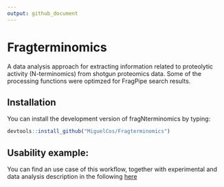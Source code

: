 ```yaml
---
output: github_document
---
```


<!-- README.md is generated from README.Rmd. Please edit that file -->



# Fragterminomics

<!-- badges: start -->
<!-- badges: end -->

A data analysis approach for extracting information related to proteolytic activity (N-terminomics) from shotgun proteomics data. Some of the processing functions were optimzed for FragPipe search results.

## Installation

You can install the development version of fragNterminomics by typing:

``` r
devtools::install_github("MiguelCos/Fragterminomics")
```

## Usability example: 

You can find an use case of this workflow, together with experimental and data analysis description in the following [here](https://github.com/MiguelCos/fragNterminomics/blob/master/reproducible_report_pkd_mice_model.md)



